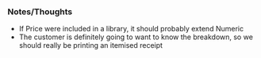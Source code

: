 ### Notes/Thoughts

* If Price were included in a library, it should probably extend Numeric
* The customer is definitely going to want to know the breakdown, so we should really be printing an itemised receipt
